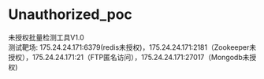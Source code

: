 # Unauthorized_poc
未授权批量检测工具V1.0    
测试靶场: 175.24.24.171:6379(redis未授权)，175.24.24.171:2181（Zookeeper未授权），175.24.24.171:21（FTP匿名访问），175.24.24.171:27017（Mongodb未授权)
